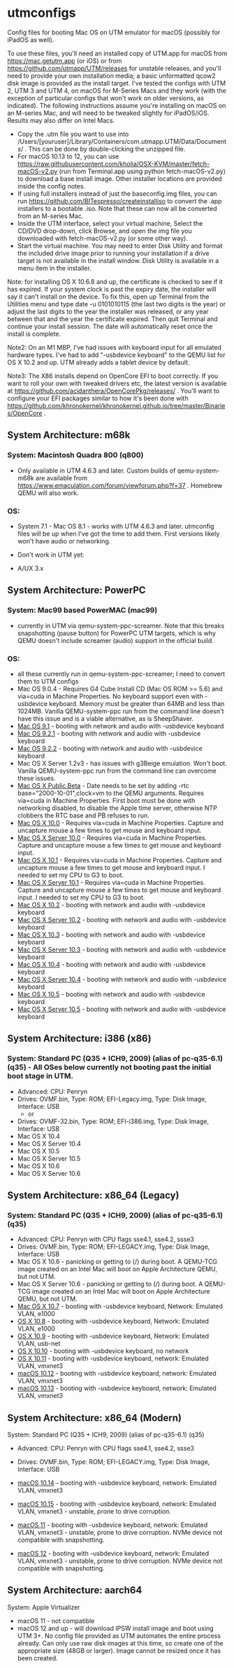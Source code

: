 # utmconfigs
Config files for booting Mac OS on UTM emulator for macOS (possibly for iPadOS as well).

To use these files, you'll need an installed copy of UTM.app for macOS from https://mac.getutm.app (or iOS) or from https://github.com/utmapp/UTM/releases for unstable releases, and you'll need to provide your own installation media; a basic unformatted qcow2 disk image is provided as the install target.  I've tested the configs with UTM 2, UTM 3 and UTM 4, on macOS for M-Series Macs and they work (with the exception of particular configs that won't work on older versions, as indicated).  The following instructions assume you're installing on macOS on an M-series Mac, and will need to be tweaked slightly for iPadOS/iOS.  Results may also differ on Intel Macs.

- Copy the .utm file you want to use into /Users/[youruser]/Library/Containers/com.utmapp.UTM/Data/Documents/ .  This can be done by double-clicking the unzipped file.
- For macOS 10.13 to 12, you can use https://raw.githubusercontent.com/kholia/OSX-KVM/master/fetch-macOS-v2.py (run from Terminal.app using python fetch-macOS-v2.py) to download a base install image.  Other installer locations are provided inside the config notes.
- If using full installers instead of just the baseconfig.img files, you can run https://github.com/BITespresso/createinstalliso  to convert the .app installers to a bootable .iso.  Note that these can now all be converted from an M-series Mac.
- Inside the UTM interface, select your virtual machine, Select the CD/DVD drop-down, click Browse, and open the img file you downloaded with fetch-macOS-v2.py (or some other way).
- Start the virtual machine.  You may need to enter Disk Utility and format the included drive image prior to running your installation if a drive target is not available in the install window.  Disk Utility is available in a menu item in the installer.

Note: for installing OS X 10.6.8 and up, the certificate is checked to see if it has expired.  If your system clock is past the expiry date, the installer will say it can't install on the device.  To fix this, open up Terminal from the Utilities menu and type date -u 0101010115 (the last two digits is the year) or adjust the last digits to the year the installer was released, or any year between that and the year the certificate expired.  Then quit Terminal and continue your install session.  The date will automatically reset once the install is complete.

Note2: On an M1 MBP, I've had issues with keyboard input for all emulated hardware types.  I've had to add "-usbdevice keyboard" to the QEMU list for OS X 10.2 and up.  UTM already adds a tablet device by default.

Note3: The X86 installs depend on OpenCore EFI to boot correctly.  If you want to roll your own with tweaked drivers etc, the latest version is available at https://github.com/acidanthera/OpenCorePkg/releases/ . You'll want to configure your EFI packages similar to how it's been done with https://github.com/khronokernel/khronokernel.github.io/tree/master/Binaries/OpenCore .

## System Architecture: m68k

### System: Macintosh Quadra 800 (q800)
- Only available in UTM 4.6.3 and later. Custom builds of qemu-system-m68k are available from https://www.emaculation.com/forum/viewforum.php?f=37 .  Homebrew QEMU will also work.
### OS: 
- System 7.1 - Mac OS 8.1 - works with UTM 4.6.3 and later.  utmconfig files will be up when I've got the time to add them.  First versions likely won't have audio or networking.

- Don't work in UTM yet:
- A/UX 3.x 

## System Architecture: PowerPC 

### System: Mac99 based PowerMAC (mac99) 
- currently in UTM via qemu-system-ppc-screamer.  Note that this breaks snapshotting (pause button) for PowerPC UTM targets, which is why QEMU doesn't include screamer (audio) support in the official build.

### OS: 
- all these currently run in qemu-system-ppc-screamer; I need to convert them to UTM configs
- Mac OS 9.0.4 - Requires G4 Cube Install CD (Mac OS ROM >= 5.6) and via=cuda in Machine Properties.  No keyboard support even with -usbdevice keyboard. Memory must be greater than 64MB and less than 1024MB.  Vanilla QEMU-system-ppc run from the command line doesn't have this issue and is a viable alternative, as is SheepShaver.
- [Mac OS 9.1](https://intradeus.github.io/http-protocol-redirector?r=utm://downloadVM?url=https://github.com/adespoton/utmconfigs/raw/main/Mac%252520OS%2525209.1%252520(config%252520only).utm.zip) - booting with network and audio with -usbdevice keyboard
- [Mac OS 9.2.1](https://intradeus.github.io/http-protocol-redirector?r=utm://downloadVM?url=https://github.com/adespoton/utmconfigs/raw/main/Mac%252520OS%2525209.2.1%252520(config%252520only).utm.zip) - booting with network and audio with -usbdevice keyboard
- [Mac OS 9.2.2](https://intradeus.github.io/http-protocol-redirector?r=utm://downloadVM?url=https://github.com/adespoton/utmconfigs/raw/main/Mac%252520OS%2525209.2.2%252520(config%252520only).utm.zip) - booting with network and audio with -usbdevice keyboard
- Mac OS X Server 1.2v3 - has issues with g3Beige emulation.  Won't boot.  Vanilla QEMU-system-ppc run from the command line can overcome these issues.
- [Mac OS X Public Beta](https://intradeus.github.io/http-protocol-redirector?r=utm://downloadVM?url=https://github.com/adespoton/utmconfigs/raw/main/OS%252520X%25252010%252520Public%252520Beta%252520(config%252520only).utm.zip) - Date needs to be set by adding -rtc base="2000-10-01",clock=vm to the QEMU arguments. Requires via=cuda in Machine Properties.  First boot must be done with networking disabled, to disable the Apple time server, otherwise NTP clobbers the RTC base and PB refuses to run.
- [Mac OS X 10.0](https://intradeus.github.io/http-protocol-redirector?r=utm://downloadVM?url=https://github.com/adespoton/utmconfigs/raw/main/OS%252520X%25252010.0%252520(config%252520only).utm.zip) - Requires via=cuda in Machine Properties.  Capture and uncapture mouse a few times to get mouse and keyboard input.
- [Mac OS X Server 10.0](https://intradeus.github.io/http-protocol-redirector?r=utm://downloadVM?url=https://github.com/adespoton/utmconfigs/raw/main/OS%252520X%252520Server%25252010.0%252520(config%252520only).utm.zip) - Requires via=cuda in Machine Properties.  Capture and uncapture mouse a few times to get mouse and keyboard input.
- [Mac OS X 10.1](https://intradeus.github.io/http-protocol-redirector?r=utm://downloadVM?url=https://github.com/adespoton/utmconfigs/raw/main/OS%252520X%25252010.1%252520(config%252520only).utm.zip) - Requires via=cuda in Machine Properties.  Capture and uncapture mouse a few times to get mouse and keyboard input. I needed to set my CPU to G3 to boot.
- [Mac OS X Server 10.1](https://intradeus.github.io/http-protocol-redirector?r=utm://downloadVM?url=https://github.com/adespoton/utmconfigs/raw/main/OS%252520X%252520Server%25252010.1%252520(config%252520only).utm.zip) - Requires via=cuda in Machine Properties.  Capture and uncapture mouse a few times to get mouse and keyboard input.  I needed to set my CPU to G3 to boot.
- [Mac OS X 10.2](https://intradeus.github.io/http-protocol-redirector?r=utm://downloadVM?url=https://github.com/adespoton/utmconfigs/raw/main/OS%252520X%25252010.2%252520(config%252520only).utm.zip) - booting with network and audio with -usbdevice keyboard
- [Mac OS X Server 10.2](https://intradeus.github.io/http-protocol-redirector?r=utm://downloadVM?url=https://github.com/adespoton/utmconfigs/raw/main/OS%252520X%252520Server%25252010.2%252520(config%252520only).utm.zip) - booting with network and audio with -usbdevice keyboard
- [Mac OS X 10.3](https://intradeus.github.io/http-protocol-redirector?r=utm://downloadVM?url=https://github.com/adespoton/utmconfigs/raw/main/OS%252520X%25252010.3%252520(config%252520only).utm.zip) - booting with network and audio with -usbdevice keyboard
- [Mac OS X Server 10.3](https://intradeus.github.io/http-protocol-redirector?r=utm://downloadVM?url=https://github.com/adespoton/utmconfigs/raw/main/OS%252520X%252520Server%25252010.3%252520(config%252520only).utm.zip) - booting with network and audio with -usbdevice keyboard
- [Mac OS X 10.4](https://intradeus.github.io/http-protocol-redirector?r=utm://downloadVM?url=https://github.com/adespoton/utmconfigs/raw/main/OS%252520X%25252010.4%252520PPC%252520(config%252520only).utm.zip) - booting with network and audio with -usbdevice keyboard
- [Mac OS X Server 10.4](https://intradeus.github.io/http-protocol-redirector?r=utm://downloadVM?url=https://github.com/adespoton/utmconfigs/raw/main/OS%252520X%252520Server%25252010.4%252520PPC%252520(config%252520only).utm.zip) - booting with network and audio with -usbdevice keyboard
- [Mac OS X 10.5](https://intradeus.github.io/http-protocol-redirector?r=utm://downloadVM?url=https://github.com/adespoton/utmconfigs/raw/main/OS%252520X%25252010.5%252520PPC%252520(config%252520only).utm.zip) - booting with network and audio with -usbdevice keyboard
- [Mac OS X Server 10.5](https://intradeus.github.io/http-protocol-redirector?r=utm://downloadVM?url=https://github.com/adespoton/utmconfigs/raw/main/OS%252520X%252520Server%25252010.5%252520PPC%252520(config%252520only).utm.zip) - booting with network and audio with -usbdevice keyboard

## System Architecture: i386 (x86)

### System: Standard PC (Q35 + ICH9, 2009) (alias of pc-q35-6.1) (q35) - All OSes below currently not booting past the initial boot stage in UTM.
- Advanced: CPU: Penryn
- Drives: OVMF.bin, Type: ROM; EFI-Legacy.img, Type: Disk Image, Interface: USB
  - or
- Drives: OVMF-32.bin, Type: ROM; EFI-i386.img, Type: Disk Image, Interface: USB
- Mac OS X 10.4
- Mac OS X Server 10.4
- Mac OS X 10.5
- Mac OS X Server 10.5
- Mac OS X 10.6
- Mac OS X Server 10.6

## System Architecture: x86_64 (Legacy)

### System: Standard PC (Q35 + ICH9, 2009) (alias of pc-q35-6.1) (q35)
- Advanced: CPU: Penryn with CPU flags sse4.1, sse4.2, ssse3
- Drives: OVMF.bin, Type: ROM; EFI-LEGACY.img, Type: Disk Image, Interface: USB
- Mac OS X 10.6 - panicking or getting to (/) during boot.  A QEMU-TCG image created on an Intel Mac will boot on Apple Architecture QEMU, but not UTM.
- Mac OS X Server 10.6 - panicking or getting to (/) during boot.  A QEMU-TCG image created on an Intel Mac will boot on Apple Architecture QEMU, but not UTM.
- [Mac OS X 10.7](https://intradeus.github.io/http-protocol-redirector?r=utm://downloadVM?url=https://github.com/adespoton/utmconfigs/raw/main/OS%252520X%25252010.7%252520(config%252520only).utm.zip) - booting with -usbdevice keyboard, Network: Emulated VLAN, e1000
- [OS X 10.8](https://intradeus.github.io/http-protocol-redirector?r=utm://downloadVM?url=https://github.com/adespoton/utmconfigs/raw/main/OS%252520X%25252010.8%252520(config%252520only).utm.zip) - booting with -usbdevice keyboard, Network: Emulated VLAN, e1000
- [OS X 10.9](https://intradeus.github.io/http-protocol-redirector?r=utm://downloadVM?url=https://github.com/adespoton/utmconfigs/raw/main/OS%252520X%25252010.9%252520(config%252520only).utm.zip) - booting with -usbdevice keyboard, Network: Emulated VLAN, usb-net
- [OS X 10.10](https://intradeus.github.io/http-protocol-redirector?r=utm://downloadVM?url=https://github.com/adespoton/utmconfigs/raw/main/OS%252520X%25252010.10%252520(config%252520only).utm.zip) - booting with -usbdevice keyboard, no network
- [OS X 10.11](https://intradeus.github.io/http-protocol-redirector?r=utm://downloadVM?url=https://github.com/adespoton/utmconfigs/raw/main/OS%252520X%25252010.11%252520(config%252520only).utm.zip) - booting with -usbdevice keyboard, network: Emulated VLAN, vmxnet3
- [macOS 10.12](https://intradeus.github.io/http-protocol-redirector?r=utm://downloadVM?url=https://github.com/adespoton/utmconfigs/raw/main/macOS%25252010.12%252520(config%252520only).utm.zip) - booting with -usbdevice keyboard, network: Emulated VLAN, vmxnet3
- [macOS 10.13](https://intradeus.github.io/http-protocol-redirector?r=utm://downloadVM?url=https://github.com/adespoton/utmconfigs/raw/main/macOS%25252010.13%252520(config%252520only).utm.zip) - booting with -usbdevice keyboard, network: Emulated VLAN, vmxnet3

## System Architecture: x86_64 (Modern)

System: Standard PC (Q35 + ICH9, 2009) (alias of pc-q35-6.1) (q35)
- Advanced: CPU: Penryn with CPU flags sse4.1, sse4.2, ssse3
- Drives: OVMF.bin, Type: ROM; EFI-LEGACY.img, Type: Disk Image, Interface: USB
- [macOS 10.14](https://intradeus.github.io/http-protocol-redirector?r=utm://downloadVM?url=https://github.com/adespoton/utmconfigs/raw/main/macOS%25252010.14%252520(config%252520only).utm.zip) - booting with -usbdevice keyboard, network: Emulated VLAN, vmxnet3
- [macOS 10.15](https://intradeus.github.io/http-protocol-redirector?r=utm://downloadVM?url=https://github.com/adespoton/utmconfigs/raw/main/macOS%25252010.15%252520(config%252520only).utm.zip) - booting with -usbdevice keyboard, network: Emulated VLAN, vmxnet3 - unstable, prone to drive corruption.

- [macOS 11](https://intradeus.github.io/http-protocol-redirector?r=utm://downloadVM?url=https://github.com/adespoton/utmconfigs/raw/main/macOS%25252011%252520X86-64%252520(config%252520only).utm.zip) - booting with -usbdevice keyboard, network: Emulated VLAN, vmxnet3 - unstable, prone to drive corruption.  NVMe device not compatible with snapshotting.
- [macOS 12](https://intradeus.github.io/http-protocol-redirector?r=utm://downloadVM?url=https://github.com/adespoton/utmconfigs/raw/main/macOS%25252012%252520X86-64%252520(config%252520only).utm.zip) - booting with -usbdevice keyboard, network: Emulated VLAN, vmxnet3 - unstable, prone to drive corruption.  NVMe device not compatible with snapshotting.
  
## System Architecture: aarch64
System: Apple Virtualizer
- macOS 11 - not compatible
- macOS 12 and up - will download IPSW install image and boot using UTM 3+.  No config file provided as UTM automates the entire process already.  Can only use raw disk images at this time, so create one of the appropriate size (48GB or larger).  Image cannot be resized once it has been created.
